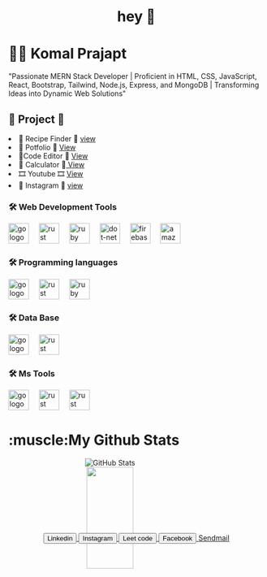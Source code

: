  
   <h1 align="center">hey  👋  </h1> 
<h1 Komal align="left">👩‍💻  Komal Prajapt</h1> 
<!-- <p align="left">I'm Web developer from Indore<br><br>- 🔭 I’m working as intern <br>- <br>- -->
<!-- <a download href="">Resume</a> -->
<p>"Passionate MERN Stack Developer | Proficient in HTML, CSS, JavaScript, React, Bootstrap, Tailwind, Node.js, Express, and MongoDB | Transforming Ideas into Dynamic Web Solutions"</p>
<h2>🚧 Project 🚧</h2>
<li>🍷 Recipe Finder 🍷  <a href="https://komal-prajapat.github.io/recipes-find/"> view</a></li>
<li>👩 Potfolio 👩 <a href="https://komal-prajapat.github.io/Portfolio--/"> View</a></li>
<li>👩Code Editor 👩 <a href="https://komal-prajapat.github.io/CodeEditor/"> View</a></li>
<li> 📐 Calculator 📐<a href="https://komal-prajapat.github.io/Calculator/"> View</a></li>
<li> 🎞️ Youtube 🎞️ <a href="https://656cb6f09cf6c7247ed9d340--fabulous-kataifi-a625c7.netlify.app/"> View</a></li>
<li>  🎥 Instagram 🎥 <a href="https://fabulous-kataifi-a625c7.netlify.app/"> view</a></li>
<h3 align="left">🛠 Web Development Tools</h3>
<div align="left">
  <!-- html -->
  <img src="https://tse3.mm.bing.net/th?id=OIP.XgkUBvdmisPeQOedqfUU-gHaGY&pid=Api&P=0&h=180" height="40" alt="go logo"  />
  <img width="12" />
  <!-- css -->
  <img src="https://tse1.mm.bing.net/th?id=OIP.LAgpFhWtythAq3saUAwsewHaKY&pid=Api&P=0&h=180" height="40" alt="rust logo"  />
  <img width="12" />
  <!-- js -->
  <img src="https://tse4.mm.bing.net/th?id=OIP.TEgFPtleKKLsfG47eEscFgHaHa&pid=Api&P=0&h=180" height="40" alt="ruby logo"  />
  <img width="12" />
  <!-- react -->
  <img src="https://tse1.explicit.bing.net/th?id=OIP.K-4RqDC6zFrpAG31ayDDOgHaHa&pid=Api&P=0&h=180" height="40" alt="dot-net logo"  />
  <img width="12" />
  <!-- tailwaind css  -->
  <img src="https://tse2.mm.bing.net/th?id=OIP.o7c7ftXCLdQDsfE9NkWCvwHaGb&pid=Api&P=0&h=180" height="40" alt="firebase logo"  />
  <img width="12" />
  <!-- bootsratp -->
  <img src="https://tse3.mm.bing.net/th?id=OIP.ylJGrEn_oTmoJTZTzb6UzQHaHN&pid=Api&P=0&h=180" height="40" alt="amazonwebservices logo"  />
  <img width="12" />
</div>
<!-- programing tools -->
<h3 align="left">🛠 Programming languages</h3>
<div align="left">
  <!-- c -->
  <img src="https://tse2.mm.bing.net/th?id=OIP.w9AIOO6Cfup6aToV1E-dEQHaIr&pid=Api&P=0&h=180" height="40" alt="go logo"  />
  <img width="12" />
  <!-- cpp -->
  <img src="https://tse4.mm.bing.net/th?id=OIP.ggb-3B-8LRfbgS0lPLYNxwAAAA&pid=Api&P=0&h=180" height="40" alt="rust logo"  />
  <img width="12" />
  <!-- java -->
  <img src="https://tse2.mm.bing.net/th?id=OIP.1oR7lANeRM9fZJyYDdD_YwHaFj&pid=Api&P=0&h=180" height="40" alt="ruby logo"  />
  <img width="12" />
 </div>
<h3 align="left">🛠 Data Base </h3>
<div align="left">
  <!-- Ms Access  -->
  <img src="https://tse2.mm.bing.net/th?id=OIP.8pMr7FWFWtYGSOR8U4qIsQHaHa&pid=Api&P=0&h=180" height="40" alt="go logo"  />
  <img width="12" />
  <!-- sql -->
  <img src="https://tse4.mm.bing.net/th?id=OIP.urLHYMYPFxkcs6AC4Io9vwHaHa&pid=Api&P=0&h=180" height="40" alt="rust logo"  />
  <img width="12" />
</div>
<h3 align="left">🛠 Ms Tools </h3>
<div align="left">
  <!--ppt  -->
  <img src="https://tse2.mm.bing.net/th?id=OIP.NjsdryPyUZx19wO44KGzTAHaG4&pid=Api&P=0&h=180" height="40" alt="go logo"  />
  <img width="12" />
  <!-- word-->
  <img src="https://tse2.mm.bing.net/th?id=OIP.ZjQ7PJaZgq-8OlMJHEg8YwHaEK&pid=Api&P=0&h=180" height="40" alt="rust logo"  />
  <img width="12" />
  <!-- excle -->
  <img src="https://tse1.mm.bing.net/th?id=OIP.YcNGeo1PGgz7UcYO2jTyjwHaEo&pid=Api&P=0&h=180" height="40" alt="rust logo"  />
  <img width="12" />
</div>
<!-- skill -->
<div class="container skill">
    <div class="c"  style="background-color: yellow; width: 200px;" >
        <!-- <div class="cfill" style="background-color: black; width: 70%;"></div> -->
    </div>
</div>




<div align="center" id="github-stats" style="width: 400px; height: 200px;">
<h1 align="left">:muscle:My Github Stats</h1>
  <img src="https://github-readme-stats.vercel.app/api?username=Komal-Prajapat" alt="GitHub Stats">
  <br />
  <img width="48%" height="200px" src="https://github-readme-streak-stats.herokuapp.com/?user=Komal-Prajapat&theme=tokyonight" />
</div>
<div align="center">
  <a href="https://www.linkedin.com/in/komal-prajapat-862b95242/">
    <button>Linkedin</button>
 </a>
 <a href="https://www.instagram.com/komalprajapat484/?hl=en">
  <button>Instagram</button>
</a>
<a href="https://leetcode.com/komal_prajapt/">
  <button>Leet code</button>
</a>

<a href="https://www.facebook.com/komal.prajapat.31508076/?show_switched_toast=0&show_invite_to_follow=0&show_switched_tooltip=0&show_podcast_settings=0&show_community_review_changes=0&show_community_rollback=0&show_follower_visibility_disclosure=0">
  <button>Facebook</button>
  
</a>
<a download href="mailto:komalprajapat267@gmail.com">Sendmail </a>
</div>
